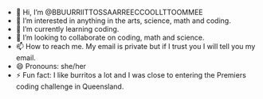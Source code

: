 - 👋 Hi, I’m @BBUURRIITTOSSAARREECCOOLLTTOOMMEE
- 👀 I’m interested in anything in the arts, science, math and coding.
- 🌱 I’m currently learning coding.
- 💞️ I’m looking to collaborate on coding, math and science.
- 📫 How to reach me. My email is private but if I trust you I will tell you my email.
- 😄 Pronouns: she/her
- ⚡ Fun fact: I like burritos a lot and I was close to entering the Premiers coding challenge in Queensland.

<!---
BBUURRIITTOSSAARREECCOOLLTTOOMMEE/BBUURRIITTOSSAARREECCOOLLTTOOMMEE is a ✨ special ✨ repository because its `README.md` (this file) appears on your GitHub profile.
You can click the Preview link to take a look at your changes.
--->
